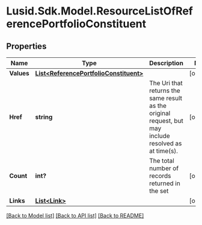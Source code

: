 # Lusid.Sdk.Model.ResourceListOfReferencePortfolioConstituent
## Properties

Name | Type | Description | Notes
------------ | ------------- | ------------- | -------------
**Values** | [**List&lt;ReferencePortfolioConstituent&gt;**](ReferencePortfolioConstituent.md) |  | [optional] 
**Href** | **string** | The Uri that returns the same result as the original request,  but may include resolved as at time(s). | [optional] 
**Count** | **int?** | The total number of records returned in the set | [optional] 
**Links** | [**List&lt;Link&gt;**](Link.md) |  | [optional] 

[[Back to Model list]](../README.md#documentation-for-models) [[Back to API list]](../README.md#documentation-for-api-endpoints) [[Back to README]](../README.md)


